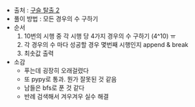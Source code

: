 - 출처 : [구슬 탈출 2](https://www.acmicpc.net/problem/13460)
- 풀이 방법 : 모든 경우의 수 구하기
- 순서
    1. 10번의 시행 중 각 시행 당 4가지 경우의 수 구하기 (4^10) ㅠ
    2. 각 경우의 수 마다 성공할 경우 몇번째 시행인지 append & break
    3. 최솟값 출력
- 소감
    - 푸는데 굉장히 오래걸렸다
    - 또 pypy로 통과. 뭔가 잘못된 것 같음
    - 남들은 bfs로 푼 것 같다
    - 반례 검색해서 겨우겨우 실수 해결